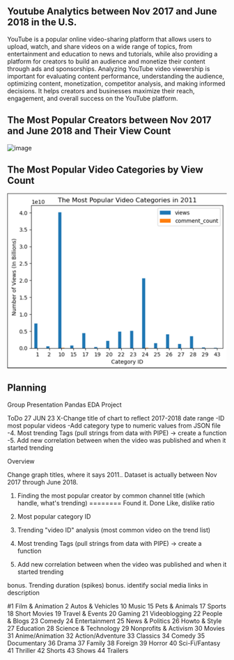 ## Youtube Analytics between Nov 2017 and June 2018 in the U.S.

YouTube is a popular online video-sharing platform that allows users to upload, watch, and share videos on a wide range of topics, from entertainment and education to news and tutorials, while also providing a platform for creators to build an audience and monetize their content through ads and sponsorships.
Analyzing YouTube video viewership is important for evaluating content performance, understanding the audience, optimizing content, monetization, competitor analysis, and making informed decisions. It helps creators and businesses maximize their reach, engagement, and overall success on the YouTube platform.

## The Most Popular Creators between Nov 2017 and June 2018 and Their View Count

![image](https://github.com/tralinde/tralinde_EDA_group_presentation/assets/96899068/25f602ee-2ef5-4019-910e-6a93ce266fcd)

## The Most Popular Video Categories by View Count

![Image](image-1.png)

## Planning

Group Presentation Pandas EDA Project

ToDo 27 JUN 23
X-Change title of chart to reflect 2017-2018 date range
-ID most popular videos 
-Add category type to numeric values from JSON file
-4. Most trending Tags (pull strings from data with PIPE) -> create a function
-5. Add new correlation between when the video was published and when it started trending

Overview

Change graph titles, where it says 2011.. Dataset is actually between Nov 2017 through June 2018. 

1. Finding the most popular creator by common channel title (which handle, what's trending) ======== Found it. Done
   Like, dislike ratio
2. Most popular category ID

3. Trending "video ID" analysis (most common video on the trend list)

4. Most trending Tags (pull strings from data with PIPE) -> create a function

5. Add new correlation between when the video was published and when it started trending

bonus. Trending duration (spikes)
bonus. identify social media links in description

#1 Film & Animation
2 Autos & Vehicles
10 Music
15 Pets & Animals
17 Sports
18 Short Movies
19 Travel & Events
20 Gaming
21 Videoblogging
22 People & Blogs
23 Comedy
24 Entertainment
25 News & Politics
26 Howto & Style
27 Education
28 Science & Technology
29 Nonprofits & Activism
30 Movies
31 Anime/Animation
32 Action/Adventure
33 Classics
34 Comedy
35 Documentary
36 Drama
37 Family
38 Foreign
39 Horror
40 Sci-Fi/Fantasy
41 Thriller
42 Shorts
43 Shows
44 Trailers
